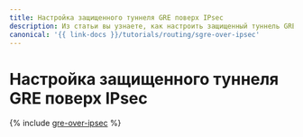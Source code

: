 ```yaml
---
title: Настройка защищенного туннеля GRE поверх IPsec
description: Из статьи вы узнаете, как настроить защищенный туннель GRE поверх IPsec.
canonical: '{{ link-docs }}/tutorials/routing/sgre-over-ipsec'
---
```


# Настройка защищенного туннеля GRE поверх IPsec

{% include [gre-over-ipsec](../../_tutorials/routing/gre-over-ipsec.md) %}